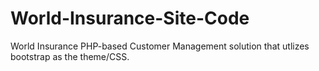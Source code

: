 # World-Insurance-Site-Code
World Insurance PHP-based Customer Management solution that utlizes bootstrap as
the theme/CSS.
